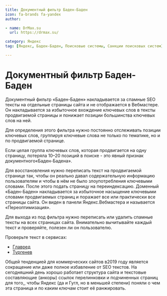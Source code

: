 ```yaml
---
title: Документный фильтр Баден-Баден
icon: fa-brands fa-yandex
author:

- name: DrMax.su
  url: https://drmax.su/

category: Яндекс
tag: [Яндекс, Баден-Баден, Поисковые системы, Санкции поисковых систем]

---
```


# Документный фильтр Баден-Баден

Документный фильтр «Баден-Баден» накладывается за спамные SEO тексты на отдельные страницы сайта и не отображается в
Вебмастере. Он накладывается за избыточное вхождение ключевых слов в тексты продвигаемой страницы и понижает позиции
большинства ключевых слов на ней.

Для определения этого фильтра нужно постоянно отслеживать позиции ключевых слов, группируя ключевые слова не только по тематике, но и по продвигаемой странице.

Если целая группа ключевых слов, которая продвигается на одну страницу, потеряла 10–20 позиций в поиске - это явный признак документного«Баден-Бадена».

Для восстановления нужно переписать текст на продвигаемой странице так, чтобы он реально давал содержательную информацию пользователям и чтобы в нём не было злоупотребления ключевыми словами. После этого подать страницу на переиндексацию. Доменный «Баден-Баден» накладывается за избыточное насыщение ключевыми словами продвигаемых страниц и поражает все или практически все страницы сайта. Он виден в панели Яндекс.Вебмастера и называется «Переоптимизация».

Для выхода из под фильтра нужно переписать или удалить спамные тексты на всех страницах сайта. Внимательно вычитывайте каждый текст и проверяйте, полезен ли он пользователю.

Проверьте текст в сервисах:

* [Главред](https://glvrd.ru/)
* [Тургенев](https://turgenev.ashmanov.com/)

Общей тенденцией для коммерческих сайтов в2019 году является сокращение или даже полное избавление от SEO текстов. На сегодняшний день хорошо работает структура сайта и текстовые составляющие (анкоры) ссылок перелинковки и подчиненных страниц для того,, чтобы Яндекс (да и Гугл, но в меньшей степени) поняли о чем эта страница и по каким ключам стоит её ранжировать.
